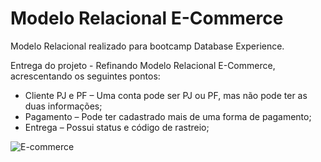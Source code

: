 # Modelo Relacional E-Commerce
Modelo Relacional realizado para bootcamp Database Experience. 

Entrega do projeto - Refinando Modelo Relacional E-Commerce, acrescentando os seguintes pontos: 

* Cliente PJ e PF – Uma conta pode ser PJ ou PF, mas não pode ter as duas informações;
* Pagamento – Pode ter cadastrado mais de uma forma de pagamento;
* Entrega – Possui status e código de rastreio;

![E-commerce](https://user-images.githubusercontent.com/39250586/189141723-2a0414b2-8afd-4f30-9ef8-ca903f344765.png)
